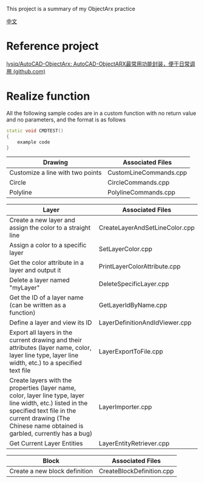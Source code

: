 This project is a summary of my ObjectArx practice

[中文](https://github.com/wozhuyinghao/ObjectArx/blob/master/README_CN.md)

# Reference project

[lysjq/AutoCAD-ObjectArx: AutoCAD-ObjectARX最常用功能封装，便于日常调用 (github.com)](https://github.com/lysjq/AutoCAD-ObjectArx)



# Realize function

All the following sample codes are in a custom function with no return value and no parameters, and the format is as follows

```C++
static void CMDTEST()
{
    example code
}
```

| Drawing                          | Associated Files       |
| -------------------------------- | ---------------------- |
| Customize a line with two points | CustomLineCommands.cpp |
| Circle                           | CircleCommands.cpp     |
| Polyline                         | PolylineCommands.cpp   |

| Layer                                                        | Associated Files               |
| ------------------------------------------------------------ | ------------------------------ |
| Create a new layer and assign the color to a straight line   | CreateLayerAndSetLineColor.cpp |
| Assign a color to a specific layer                           | SetLayerColor.cpp              |
| Get the color attribute in a layer and output it             | PrintLayerColorAttribute.cpp   |
| Delete a layer named "myLayer"                               | DeleteSpecificLayer.cpp        |
| Get the ID of a layer name (can be written as a function)    | GetLayerIdByName.cpp           |
| Define a layer and view its ID                               | LayerDefinitionAndIdViewer.cpp |
| Export all layers in the current drawing and their attributes (layer name, color, layer line type, layer line width, etc.) to a specified text file | LayerExportToFile.cpp          |
| Create layers with the properties (layer name, color, layer line type, layer line width, etc.) listed in the specified text file in the current drawing (The Chinese name obtained is garbled, currently has a bug) | LayerImporter.cpp              |
| Get Current Layer Entities                                   | LayerEntityRetriever.cpp       |

| Block                         | Associated Files          |
| ----------------------------- | ------------------------- |
| Create a new block definition | CreateBlockDefinition.cpp |



